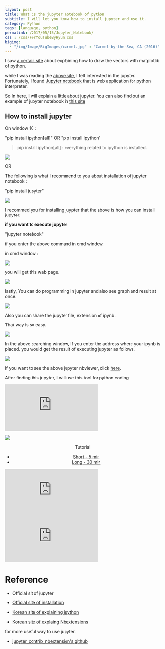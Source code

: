 ```yaml
---
layout: post
title: What is the jupyter notebook of python
subtitle: I will let you know how to install jupyter and use it.
category: Python
tags: [language, python]
permalink: /2017/05/15/Jupyter_Notebook/
css : /css/ForYouTubeByHyun.css
bigimg: 
  - "/img/Image/BigImages/carmel.jpg" : "Carmel-by-the-Sea, CA (2016)"
---
```


I saw [a certain site](http://pinkwink.kr/815) about explaining how to draw the vectors with matplotlib of python. 

while I was reading the [above site](http://pinkwink.kr/815), I felt interested in the jupyter. Fortunately, I found [Jupyter notebook](http://jupyter.org/) that is web application for python interpreter. 

So In here, I will explain a little about jupyter. You can also find out an example of jupyter notebook in [this site](https://github.com/wesm/pydata-book)


## How to install jupyter 

On window 10 :

"pip install ipython[all]" OR "pip install ipython"

> pip install ipython[all] : everything related to ipython is installed. 

![](/img/Image/Languages/Python/2017-05-15-Jupyter_Notebook/ipython_on_windows.JPG)

OR 

The following is what I recommend to you about installation of jupyter notebook : 

"pip install jupyter"

![](/img/Image/Languages/Python/2017-05-15-Jupyter_Notebook/jupyter_on_windows.JPG)


I recommed you for installing juypter that the above is how you can install jupyter. 


**if you want to execute jupyter**


"jupyter notebook"


if you enter the above command in cmd window. 

in cmd window :

![](/img/Image/Languages/Python/2017-05-15-Jupyter_Notebook/execution_of_jupyter_notebook.JPG)

you will get this wab page. 

![](/img/Image/Languages/Python/2017-05-15-Jupyter_Notebook/jupter_test.JPG)


lastly, You can do programming in jupyter and also see graph and result at once. 

![](/img/Image/Languages/Python/2017-05-15-Jupyter_Notebook/jupter_test.JPG)

Also you can share the jupyter file, extension of ipynb.

That way is so easy. 

![](/img/Image/Languages/Python/2017-05-15-Jupyter_Notebook/nbviewer_of_jupyter.JPG)

In the above searching window, If you enter the address where your ipynb is placed. you would get the result of executing jupyter as follows.

![](/img/Image/Languages/Python/2017-05-15-Jupyter_Notebook/result_of_nbviewer_of_jupyter.JPG)


If you want to see the above jupyter nbviewer, click [here](https://nbviewer.jupyter.org/github/hyunyoung2/hyunyoung2.github.io/blob/master/img/Image/Languages/Python/2017-05-15-Jupyter_Notebook/Jupyter%20test%20with%20matplotlib.ipynb).

After finding this jupyter, I will use this tool for python coding. 

<iframe src="https://www.youtube.com/embed/FYPd5W75HPE" frameborder="0" allowfullscreen></iframe>

![](/img/Image/Languages/2017-05-16-How_To_Plot_Vector_And_Plane_With_Python/an_example_of_plotting_vector.ipynb)


<div id="tutorial-section">

  <div id="tutorial-title" style="text-align: center">Tutorial</div>

  <ul class="nav nav-pills" style="text-align: center">
    <li class="active"><a data-toggle="tab" href="#short-tutorial">Short - 5 min</a></li>
    <li><a data-toggle="tab" href="#long-tutorial">Long - 30 min</a></li>
  </ul>

  <div class="tab-content">
    <div id="short-tutorial" class="tab-pane fade in active">
      <iframe src="https://www.youtube.com/embed/FYPd5W75HPE" frameborder="0" allowfullscreen></iframe>
    </div>
    <div id="long-tutorial" class="tab-pane fade">
      <iframe src="https://www.youtube.com/embed/fPY13maWKKE" frameborder="0" allowfullscreen></iframe>  </div>
  </div>
</div>

# Reference 

  - [Official sit of jupyter](http://jupyter.org/)
  
  - [Official site of installation](http://jupyter.org/install.html)

  - [Korean site of explaining ipython](http://pinkwink.kr/711)
  
  - [Korean site of explaing Nbextensions](http://pinkwink.kr/928)
  
  for more useful way to use jupyter. 
  
  - [jupyter_contrib_nbextension's github](https://github.com/ipython-contrib/jupyter_contrib_nbextensions)
  
  
